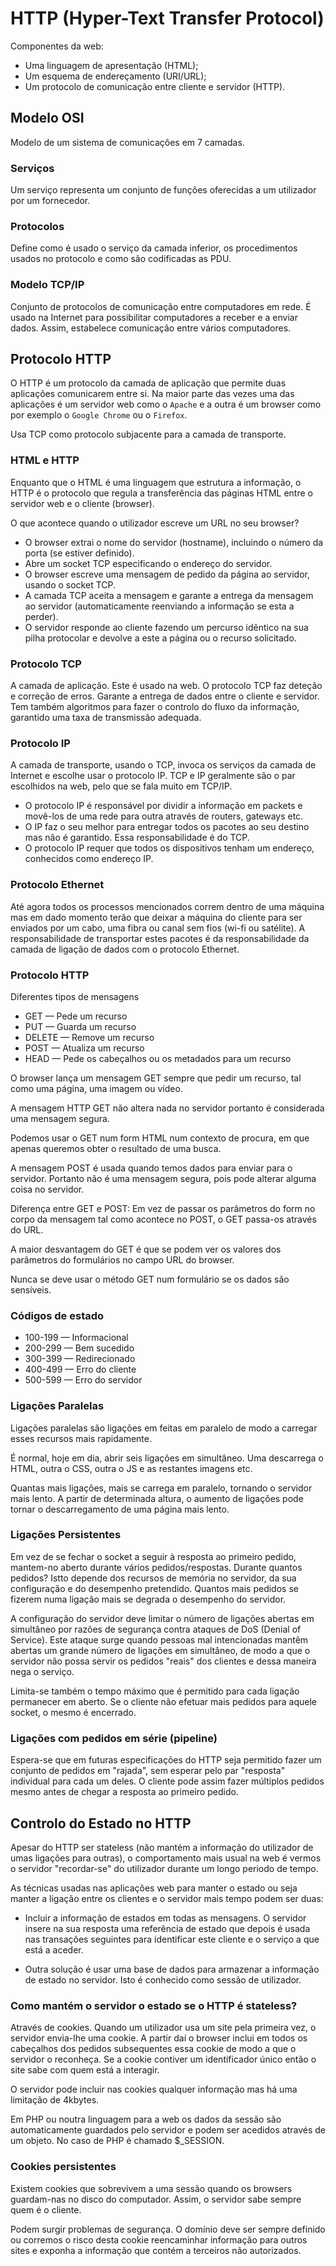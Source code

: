 # HTTP (Hyper-Text Transfer Protocol)

Componentes da web:
- Uma linguagem de apresentação (HTML);
- Um esquema de endereçamento (URI/URL);
- Um protocolo de comunicação entre cliente e servidor (HTTP).

## Modelo OSI
Modelo de um sistema de comunicações em 7 camadas.

### Serviços
Um serviço representa um conjunto de funções oferecidas a um utilizador por um fornecedor.

### Protocolos
Define como é usado o serviço da camada inferior, os procedimentos usados no protocolo e como são codificadas as PDU.

### Modelo TCP/IP
Conjunto de protocolos de comunicação entre computadores em rede. É usado na Internet para possibilitar computadores a receber e a enviar dados. Assim, estabelece comunicação entre vários computadores.

## Protocolo HTTP
O HTTP é um protocolo da camada de aplicação que permite duas aplicações comunicarem entre si. Na maior parte das vezes uma das aplicações é um servidor web como o `Apache` e a outra é um browser como por exemplo o `Google Chrome` ou o `Firefox`.

Usa TCP como protocolo subjacente para a camada de transporte.

### HTML e HTTP
Enquanto que o HTML é uma linguagem que estrutura a informação, o HTTP é o protocolo que regula a transferência das páginas HTML entre o servidor web e o cliente (browser).

O que acontece quando o utilizador escreve um URL no seu browser?
- O browser extrai o nome do servidor (hostname), incluindo o número da porta (se estiver definido).
- Abre um socket TCP especificando o endereço do servidor.
- O browser escreve uma mensagem de pedido da página ao servidor, usando o socket TCP.
- A camada TCP aceita a mensagem e garante a entrega da mensagem ao servidor (automaticamente reenviando a informação se esta a perder).
- O servidor responde ao cliente fazendo um percurso idêntico na sua pilha protocolar e devolve a este a página ou o recurso solicitado.

### Protocolo TCP
A camada de aplicação. Este é usado na web. O protocolo TCP faz deteção e correção de erros. Garante a entrega de dados entre o cliente e servidor. Tem também algoritmos para fazer o controlo do fluxo da informação, garantido uma taxa de transmissão adequada.

### Protocolo IP
A camada de transporte, usando o TCP, invoca os serviços da camada de Internet e escolhe usar o protocolo IP. TCP e IP geralmente são o par escolhidos na web, pelo que se fala muito em TCP/IP.

- O protocolo IP é responsável por dividir a informação em packets e movê-los de uma rede para outra através de routers, gateways etc.
- O IP faz o seu melhor para entregar todos os pacotes ao seu destino mas não é garantido. Essa responsabilidade é do TCP.
- O protocolo IP requer que todos os dispositivos tenham um endereço, conhecidos como endereço IP.

### Protocolo Ethernet
Até agora todos os processos mencionados correm dentro de uma máquina mas em dado momento terão que deixar a máquina do cliente para ser enviados por um cabo, uma fibra ou canal sem fios (wi-fi ou satélite). A responsabilidade de transportar estes pacotes é da responsabilidade da camada de ligação de dados com o protocolo Ethernet.

### Protocolo HTTP
Diferentes tipos de mensagens

- GET — Pede um recurso
- PUT — Guarda um recurso
- DELETE — Remove um recurso
- POST — Atualiza um recurso
- HEAD — Pede os cabeçalhos ou os metadados para um recurso
  
O browser lança um mensagem GET sempre que pedir um recurso, tal como uma página, uma imagem ou vídeo.

A mensagem HTTP GET não altera nada no servidor portanto é considerada uma mensagem segura.

Podemos usar o GET num form HTML num contexto de procura, em que apenas queremos obter o resultado de uma busca.

A mensagem POST é usada quando temos dados para enviar para o servidor. Portanto não é uma mensagem segura, pois pode alterar alguma coisa no servidor.

Diferença entre GET e POST:
Em vez de passar os parâmetros do form no corpo da mensagem tal como acontece no POST, o GET passa-os através do URL.

A maior desvantagem do GET é que se podem ver os valores dos parâmetros do formulários no campo URL do browser.

Nunca se deve usar o método GET num formulário se os dados são sensíveis.

### Códigos de estado

- 100-199 — Informacional
- 200-299 — Bem sucedido
- 300-399 — Redirecionado
- 400-499 — Erro do cliente
- 500-599 — Erro do servidor

### Ligações Paralelas

Ligações paralelas são ligações em feitas em paralelo de modo a carregar esses recursos mais rapidamente.

É normal, hoje em dia, abrir seis ligações em simultâneo. Uma descarrega o HTML, outra o CSS, outra o JS e as restantes imagens etc.

Quantas mais ligações, mais se carrega em paralelo, tornando o servidor mais lento. A partir de determinada altura, o aumento de ligações pode tornar o descarregamento de uma página mais lento.

### Ligações Persistentes

Em vez de se fechar o socket a seguir à resposta ao primeiro pedido, mantem-no aberto durante vários pedidos/respostas. Durante quantos pedidos? Istto depende dos recursos de memória no servidor, da sua configuração e do desempenho pretendido. Quantos mais pedidos se fizerem numa ligação mais se degrada o desempenho do servidor.

A configuração do servidor deve limitar o número de ligações abertas em simultâneo por razões de segurança contra ataques de DoS (Denial of Service). Este ataque surge quando pessoas mal intencionadas mantêm abertas um grande número de ligações em simultâneo, de modo a que o servidor não possa servir os pedidos "reais" dos clientes e dessa maneira nega o serviço.

Limita-se também o tempo máximo que é permitido para cada ligação permanecer em aberto. Se o cliente não efetuar mais pedidos para aquele socket, o mesmo é encerrado.

### Ligações com pedidos em série (pipeline)

Espera-se que em futuras especificações do HTTP seja permitido fazer um conjunto de pedidos em "rajada", sem esperar pelo par "resposta" individual para cada um deles. O cliente pode assim fazer múltiplos pedidos mesmo antes de chegar a resposta ao primeiro pedido.

## Controlo do Estado no HTTP
Apesar do HTTP ser stateless (não mantém a informação do utilizador de umas ligações para outras), o comportamento mais usual na web é vermos o servidor "recordar-se" do utilizador durante um longo periodo de tempo.

As técnicas usadas nas aplicações web para manter o estado ou seja manter a ligação entre os clientes e o servidor mais tempo podem ser duas:

- Incluir a informação de estados em todas as mensagens. O servidor insere na sua resposta uma referência de estado que depois é usada nas transações seguintes para identificar este cliente e o serviço a que está a aceder.

- Outra solução é usar uma base de dados para armazenar a informação de estado no servidor. Isto é conhecido como sessão de utilizador.

### Como mantém o servidor o estado se o HTTP é stateless?

Através de cookies. Quando um utilizador usa um site pela primeira vez, o servidor envia-lhe uma cookie. A partir daí o browser inclui em todos os cabeçalhos dos pedidos subsequentes essa cookie de modo a que o servidor o reconheça. Se a cookie contiver um identificador único então o site sabe com quem está a interagir.

O servidor pode incluir nas cookies qualquer informação mas há uma limitação de 4kbytes.

Em PHP ou noutra linguagem para a web os dados da sessão são automaticamente guardados pelo servidor e podem ser acedidos através de um objeto. No caso de PHP é chamado $_SESSION.

### Cookies persistentes

Existem cookies que sobrevivem a uma sessão quando os browsers guardam-nas no disco do computador. Assim, o servidor sabe sempre quem é o cliente.

Podem surgir problemas de segurança. O domínio deve ser sempre definido ou corremos o risco desta cookie reencaminhar informação para outros sites e exponha a informação que contém a terceiros não autorizados.